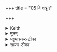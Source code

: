 +++
title = "05 वि शत्रून्"

+++


<details><summary>Keith</summary>

Drive away the foe, the enemy,  
Smash the jaws of Vrtra;  
In rage do thou avert the anger  
Of him who is hostile to us.
</details>

<details><summary>मूलम्</summary>

वि शत्रू॒न्॒ वि मृधो॑ नुद॒ वि वृ॒त्रस्य॒ हनू॑ रुज ।   
वि म॒न्युमि॑न्द्र भामि॒तो॑ऽमित्र॑स्याभि॒दास॑तः  ॥
</details>

<details><summary>भट्टभास्कर-टीका</summary>

शत्रून् विविधं नाशय । मृधश्च योद्धॄन्विनुद विशेषतो नाशय । वृत्रस्यासुरस्य हनू विरुज विभिन्धि । वृत्रस्य वा मेघस्य हनुस्थानीये पार्श्वे विरुज विदारय वर्षार्थं याभ्यां वर्षन्ति मेघाः । हे इन्द्र अस्मानभिदासतः उपक्षयतः अमित्रस्य शत्रोर्मन्युं क्रोधं विनुद विनाशय भामितः अमित्रविषये क्रुद्धस्त्वम् ॥
</details>

<details><summary>सायण-टीका</summary>

वि शत्रूनिति। हे इन्द्र शत्रून्विशेषेण नुद निराकुरु। मृधो योद्धॄनपि विशेषेण नुद। वृत्रस्य हनू विरुज विशेषेण भग्नी कुरु। त्वं भामितः क्रुद्धः सन्नभिदासतोऽस्मानुपक्षपयतोऽमित्रस्य वैरिणो मन्युं विशेषेण भग्नं कुरु।  
</details>
